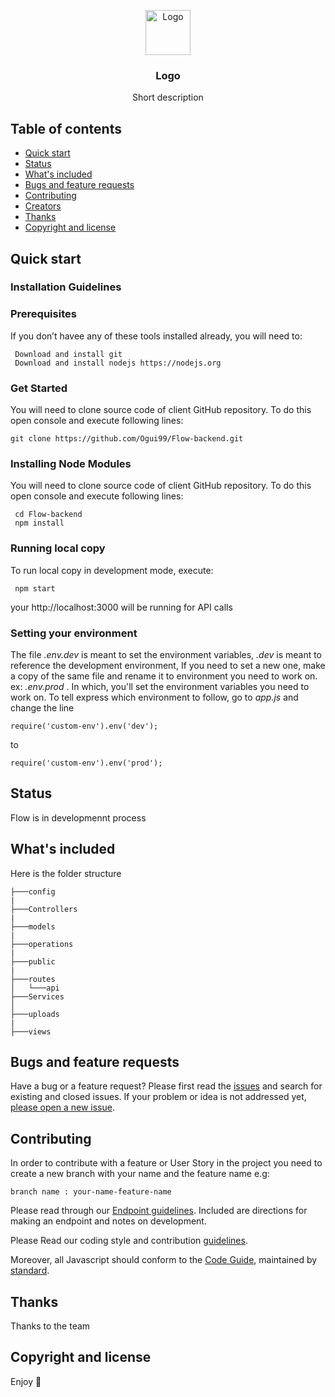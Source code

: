 <p align="center">
  <a href="https://example.com/">
    <img src="https://via.placeholder.com/72" alt="Logo" width=72 height=72>
  </a>

  <h3 align="center">Logo</h3>

  <p align="center">
    Short description
  </p>
</p>

## Table of contents

- [Quick start](#quick-start)
- [Status](#status)
- [What's included](#whats-included)
- [Bugs and feature requests](#bugs-and-feature-requests)
- [Contributing](#contributing)
- [Creators](#creators)
- [Thanks](#thanks)
- [Copyright and license](#copyright-and-license)

## Quick start

### Installation Guidelines

### Prerequisites

If you don’t havee any of these tools installed already, you will need to:

```
 Download and install git
 Download and install nodejs https://nodejs.org
```

### Get Started

You will need to clone source code of client GitHub repository. To do this open console and execute following lines:

```shell
git clone https://github.com/Ogui99/Flow-backend.git
```

### Installing Node Modules

You will need to clone source code of client GitHub repository. To do this open console and execute following lines:

```
 cd Flow-backend
 npm install
```

### Running local copy

To run local copy in development mode, execute:

```
 npm start
```

your http://localhost:3000 will be running for API calls

### Setting your environment

The file _.env.dev_ is meant to set the environment variables, _.dev_ is meant to reference the development environment,
If you need to set a new one, make a copy of the same file and rename it to environment you need to work on.
ex: _.env.prod_ .
In which, you'll set the environment variables you need to work on.
To tell express which environment to follow, go to _app.js_
and change the line

```
require('custom-env').env('dev');
```

to

```
require('custom-env').env('prod');
```

## Status

Flow is in developmennt process

## What's included

Here is the folder structure

```text
├───config
|
├───Controllers
|
├───models
|
├───operations
|
├───public
|
├───routes
│   └───api
├───Services
│
├───uploads
|
├───views
```

## Bugs and feature requests

Have a bug or a feature request? Please first read the [issues]() and search for existing and closed issues. If your problem or idea is not addressed yet, [please open a new issue]().

## Contributing

In order to contribute with a feature or User Story in the project you need to create a new branch with your name and the feature name e.g:

```text
branch name : your-name-feature-name
```

Please read through our [Endpoint guidelines](). Included are directions for making an endpoint and notes on development.

Please Read our coding style and contribution [guidelines]().

Moreover, all Javascript should conform to the [Code Guide](), maintained by [standard](https://github.com/standard/standard).

## Thanks

Thanks to the team

## Copyright and license

Enjoy :metal:
